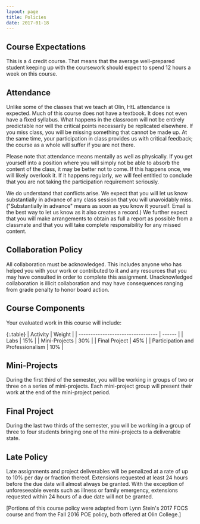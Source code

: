 ```yaml
---
layout: page
title: Policies
date: 2017-01-18
---
```


## Course Expectations

This is a 4 credit course.
That means that the average well-prepared student keeping up with the coursework should expect to spend 12 hours a week on this course.

## Attendance

Unlike some of the classes that we teach at Olin, HtL attendance is expected.
Much of this course does not have a textbook. It does not even have a fixed syllabus.
What happens in the classroom will not be entirely predictable nor will the critical points necessarily be replicated elsewhere.
If you miss class, you will be missing something that cannot be made up.
At the same time, your participation in class provides us with critical feedback; the course as a whole will suffer if you are not there.

Please note that attendance means mentally as well as physically. If you get yourself into a position where you will simply not be able to absorb the content of the class, it may be better not to come. If this happens once, we will likely overlook it. If it happens regularly, we will feel entitled to conclude that you are not taking the participation requirement seriously.

We do understand that conflicts arise. We expect that you will let us know substantially in advance of any class session that you will unavoidably miss. ("Substantially in advance" means as soon as you know it yourself. Email is the best way to let us know as it also creates a record.) We further expect that you will make arrangements to obtain as full a report as possible from a classmate and that you will take complete responsibility for any missed content.


## Collaboration Policy

All collaboration must be acknowledged.
This includes anyone who has helped you with your work or contributed to it and any resources that you may have consulted in order to complete this assignment. Unacknowledged collaboration is illicit collaboration and may have consequences ranging from grade penalty to honor board action.


## Course Components

Your evaluated work in this course will include:

{:.table}
| Activity                          | Weight |
| --------------------------------- | ------ |
| Labs                              | 15%    |
| Mini-Projects                     | 30%    |
| Final Project                     | 45%    |
| Participation and Professionalism | 10%    |


## Mini-Projects

During the first third of the semester, you will be working in groups of two or three on a series of mini-projects.
Each mini-project group will present their work at the end of the mini-project period.


## Final Project

During the last two thirds of the semester, you will be working in a group of three to four students bringing one of the mini-projects to a deliverable state.


## Late Policy

Late assignments and project deliverables will be penalized at a rate of up to 10% per day or fraction thereof.
Extensions requested at least 24 hours before the due date will almost always be granted.
With the exception of unforeseeable events such as illness or family emergency, extensions requested within 24 hours of a due date will not be granted.

[Portions of this course policy were adapted from Lynn Stein's 2017 FOCS course and from the Fall 2016 POE policy, both offered at Olin College.]
